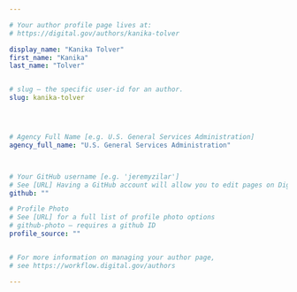 ```yaml
---

# Your author profile page lives at:
# https://digital.gov/authors/kanika-tolver

display_name: "Kanika Tolver"
first_name: "Kanika"
last_name: "Tolver"


# slug — the specific user-id for an author.
slug: kanika-tolver




# Agency Full Name [e.g. U.S. General Services Administration]
agency_full_name: "U.S. General Services Administration"



# Your GitHub username [e.g. 'jeremyzilar']
# See [URL] Having a GitHub account will allow you to edit pages on DigitalGov. The image used in your GitHub account can also be used to populate your digital.gov profile photo.
github: ""

# Profile Photo
# See [URL] for a full list of profile photo options
# github-photo — requires a github ID
profile_source: ""


# For more information on managing your author page,
# see https://workflow.digital.gov/authors

---
```

